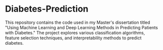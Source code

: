 # Diabetes-Prediction
This repository contains the code used in my Master's dissertation titled "Using Machine Learning and Deep Learning Methods in Predicting Patients with Diabetes." The project explores various classification algorithms, feature selection techniques, and interpretability methods to predict diabetes.
